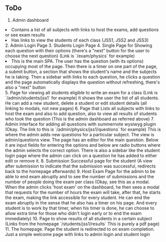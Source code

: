 ## ToDo
1. Admin dashboard 
<li> Contains a list of all subjects with links to host the exams, add questions or see exam results</li>
<li> Has links to view the students of each class (JSS1, JSS2 and JSS3)</li> 
2. Admin Login Page
3. Students Login Page
4. Single Page for Showing each question with their options (there's a "next" button for the user to choose the next question) (Link is `/exam/physics` for example)
<li>This is the main SPA. The user has the question (with its options) occupying most of the page. Then there is a timer on one part of the page, a submit button, a section that shows the student's name and the subjects he is taking. Then a sidebar with links to each question, he clicks a question and the page automatically displays the question without refreshing, there's also a "next" button</li>
5. Page for viewing all students eligible to write an exam for a class (Link is `/admin/students/jss1` for example) It shows the user the list of all students. He can add a new student, delete a student or edit student details (all linking to modals, not new pages)
6. Page that Lists all subjects with links to host the exam and also to add question, also to view all results of students who took the question (This is the admin dashboard as referred above)
7. Admin Interface for adding all questions with summernote wysiwyg plugin (Okay. The link to this is `/admin/physics/jss1/questions` for example) This is where the admin adds new questions for a particular subject. The view is admin/questions view. The page has an editor for the main question. Below it are input fields for entering the options and below are radio buttons where the admin selects the correct option. There is also a sidebar like the student login page where the admin can click on a question he has added to either edit or remove it.
8. Submission Successful page for the student (A view after submission to indicate that the submission was successful, redirects back to the homepage afterwards)
9. Host Exam Page for the admin to be able to end exam abruptly and to see the number of submissions and the number of people doing the exam per class (Okay, see this as a modal. When the admin clicks 'host exam' on the dashboard, he then sees a modal that requests for the number of hours the exam will take, after that, he starts the exam, making the link accessible for every student. He can end the exam abruptly in the sense that he also has a timer on his page. And every student is to work by that timer, when his timer is done, he can choose to allow extra time for those who didn't login early or to end the exam immediately)
10. Page to show results of all students in a certain subject (Links from the homepage `/students/jss1/results` This is purely a pdf page)
11. The homepage. Page the student is redirected to on exam completion. Just a simple welcome page with links to admin login and student login

